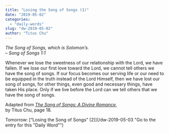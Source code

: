 ```yaml
---
title: "Losing the Song of Songs (1)"
date: "2019-05-02"
categories: 
  - "daily-words"
slug: "dw-2019-05-02"
author: "Titus Chu"
---
```


_The Song of Songs, which is Solomon’s._  
_– Song of Songs 1:1_

Whenever we lose the sweetness of our relationship with the Lord, we have fallen. If we lose our first love toward the Lord, we cannot tell others we have the song of songs. If our focus becomes our serving life or our need to be equipped in the truth instead of the Lord Himself, then we have lost our song of songs, for other things, even good and necessary things, have taken His place. Only if we live before the Lord can we tell others that we have the song of songs.

Adapted from _[The Song of Songs: A Divine Romance,](/song-of-songs-dr/)_  
by Titus Chu, page 18.

Tomorrow: [“Losing the Song of Songs” (2)](/dw-2019-05-03 "Go to the entry for this "Daily Word"")
